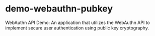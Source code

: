 # demo-webauthn-pubkey
WebAuthn API Demo: An application that utilizes the WebAuthn API to implement secure user authentication using public key cryptography.
